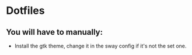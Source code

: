 # Dotfiles

## You will have to manually:
- Install the gtk theme, change it in the sway config if it's not the set one.
